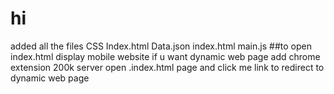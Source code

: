 # hi
 added all the files 
 CSS
 Index.html
 Data.json
 index.html
 main.js
 ##to open index.html 
  display mobile website 
  if u want dynamic web page 
  add chrome extension 200k server
  open .index.html page 
  and click me link to redirect to dynamic web page 